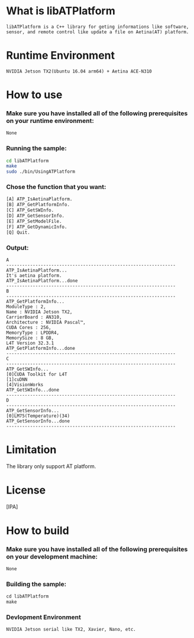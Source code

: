 # What is libATPlatform

```
libATPlatform is a C++ library for geting informations like software, sensor, and remote control like update a file on Aetina(AT) platform.
```

# Runtime Environment

```
NVIDIA Jetson TX2(Ubuntu 16.04 arm64) + Aetina ACE-N310
```

# How to use

### Make sure you have installed all of the following prerequisites on your runtime environment:

```bash
None
```

### Running the sample:

```bash
cd libATPlatform
make
sudo ./bin/UsingATPlatform
```

### Chose the function that you want:

```bash
[A] ATP_IsAetinaPlatform.
[B] ATP_GetPlatformInfo.
[C] ATP_GetSWInfo.
[D] ATP_GetSensorInfo.
[E] ATP_SetModelFile.
[F] ATP_GetDynamicInfo.
[Q] Quit.
```

### Output:
```
A
----------------------------------------------------------------
ATP_IsAetinaPlatform...
It's aetina platform.
ATP_IsAetinaPlatform...done
----------------------------------------------------------------
B
----------------------------------------------------------------
ATP_GetPlatformInfo...
ModuleType : 2, 
Name : NVIDIA Jetson TX2, 
CarrierBoard : AN310, 
Architecture : NVIDIA Pascal™, 
CUDA Cores : 256, 
MemoryType : LPDDR4, 
MemorySize : 8 GB, 
L4T Version 32.3.1
ATP_GetPlatformInfo...done
----------------------------------------------------------------
C
----------------------------------------------------------------
ATP_GetSWInfo...
[0]CUDA Toolkit for L4T
[1]cuDNN
[4]VisionWorks
ATP_GetSWInfo...done
----------------------------------------------------------------
D
----------------------------------------------------------------
ATP_GetSensorInfo...
[0]LM75(Temperature)(34)
ATP_GetSensorInfo...done
----------------------------------------------------------------
```

# Limitation
The library only support AT platform.

# License
[IPA]

# How to build

### Make sure you have installed all of the following prerequisites on your development machine:

```bash
None
```

### Building the sample:
```C
cd libATPlatform
make
```

### Devlopment Environment
```
NVIDIA Jetson serial like TX2, Xavier, Nano, etc.
```